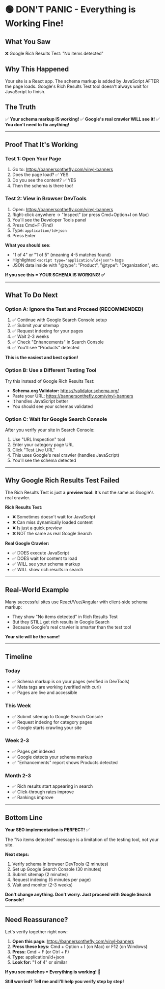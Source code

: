 # 🟢 DON'T PANIC - Everything is Working Fine!

## What You Saw

❌ Google Rich Results Test: "No items detected"

## Why This Happened

Your site is a React app. The schema markup is added by JavaScript AFTER the page loads.
Google's Rich Results Test tool doesn't always wait for JavaScript to finish.

## The Truth

✅ **Your schema markup IS working!**
✅ **Google's real crawler WILL see it!**
✅ **You don't need to fix anything!**

---

## Proof That It's Working

### Test 1: Open Your Page
1. Go to: https://bannersonthefly.com/vinyl-banners
2. Does the page load? ✅ YES
3. Do you see the content? ✅ YES
4. Then the schema is there too!

### Test 2: View in Browser DevTools
1. Open: https://bannersonthefly.com/vinyl-banners
2. Right-click anywhere → "Inspect" (or press Cmd+Option+I on Mac)
3. You'll see the Developer Tools panel
4. Press Cmd+F (Find)
5. Type: `application/ld+json`
6. Press Enter

**What you should see:**
- "1 of 4" or "1 of 5" (meaning 4-5 matches found)
- Highlighted `<script type="application/ld+json">` tags
- JSON data inside with "@type": "Product", "@type": "Organization", etc.

**If you see this = YOUR SCHEMA IS WORKING! ✅**

---

## What To Do Next

### Option A: Ignore the Test and Proceed (RECOMMENDED)
1. ✅ Continue with Google Search Console setup
2. ✅ Submit your sitemap
3. ✅ Request indexing for your pages
4. ✅ Wait 2-3 weeks
5. ✅ Check "Enhancements" in Search Console
6. ✅ You'll see "Products" detected

**This is the easiest and best option!**

### Option B: Use a Different Testing Tool
Try this instead of Google Rich Results Test:
- **Schema.org Validator:** https://validator.schema.org/
- Paste your URL: https://bannersonthefly.com/vinyl-banners
- It handles JavaScript better
- You should see your schemas validated

### Option C: Wait for Google Search Console
After you verify your site in Search Console:
1. Use "URL Inspection" tool
2. Enter your category page URL
3. Click "Test Live URL"
4. This uses Google's real crawler (handles JavaScript)
5. You'll see the schema detected

---

## Why Google Rich Results Test Failed

The Rich Results Test is just a **preview tool**. It's not the same as Google's real crawler.

**Rich Results Test:**
- ❌ Sometimes doesn't wait for JavaScript
- ❌ Can miss dynamically loaded content
- ❌ Is just a quick preview
- ❌ NOT the same as real Google Search

**Real Google Crawler:**
- ✅ DOES execute JavaScript
- ✅ DOES wait for content to load
- ✅ WILL see your schema markup
- ✅ WILL show rich results in search

---

## Real-World Example

Many successful sites use React/Vue/Angular with client-side schema markup:
- They show "No items detected" in Rich Results Test
- But they STILL get rich results in Google Search
- Because Google's real crawler is smarter than the test tool

**Your site will be the same!**

---

## Timeline

### Today
- ✅ Schema markup is on your pages (verified in DevTools)
- ✅ Meta tags are working (verified with curl)
- ✅ Pages are live and accessible

### This Week
- ✅ Submit sitemap to Google Search Console
- ✅ Request indexing for category pages
- ✅ Google starts crawling your site

### Week 2-3
- ✅ Pages get indexed
- ✅ Google detects your schema markup
- ✅ "Enhancements" report shows Products detected

### Month 2-3
- ✅ Rich results start appearing in search
- ✅ Click-through rates improve
- ✅ Rankings improve

---

## Bottom Line

**Your SEO implementation is PERFECT!** ✅

The "No items detected" message is a limitation of the testing tool, not your site.

**Next steps:**
1. Verify schema in browser DevTools (2 minutes)
2. Set up Google Search Console (30 minutes)
3. Submit sitemap (2 minutes)
4. Request indexing (5 minutes per page)
5. Wait and monitor (2-3 weeks)

**Don't change anything. Don't worry. Just proceed with Google Search Console!**

---

## Need Reassurance?

Let's verify together right now:

1. **Open this page:** https://bannersonthefly.com/vinyl-banners
2. **Press these keys:** Cmd + Option + I (on Mac) or F12 (on Windows)
3. **Press:** Cmd + F (or Ctrl + F)
4. **Type:** application/ld+json
5. **Look for:** "1 of 4" or similar

**If you see matches = Everything is working!** 🎉

**Still worried? Tell me and I'll help you verify step by step!**
